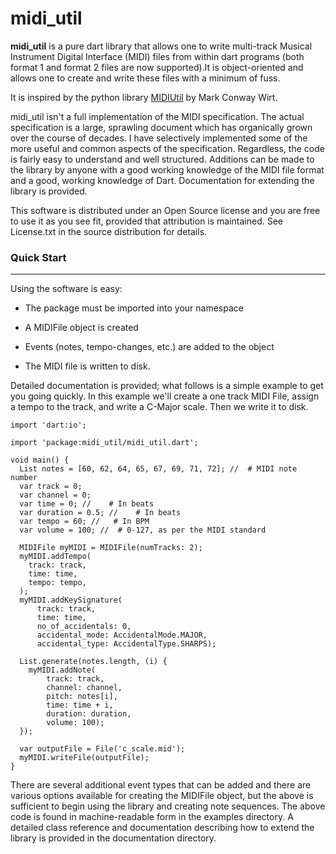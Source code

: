 
# midi_util  

**midi_util** is a pure dart library that allows one to write multi-track Musical Instrument Digital Interface (MIDI) files from within dart programs (both format 1 and format 2 files are now supported).It is object-oriented and allows one to create and write these files with a minimum of fuss.

It is inspired by the python library [MIDIUtil](https://github.com/MarkCWirt/MIDIUtil) by Mark Conway Wirt.

midi_util isn't a full implementation of the MIDI specification. The actual specification is a large, sprawling document which has organically grown over the course of decades. I have selectively implemented some of the more useful and common aspects of the specification. Regardless, the code is fairly easy to understand and well structured. Additions can be made to the library by anyone with a good working knowledge of the MIDI file format and a good, working knowledge of Dart. Documentation for extending the library is provided.

This software is distributed under an Open Source license and you are free to use it as you see fit, provided that attribution is maintained. See License.txt in the source distribution for details.  

### Quick Start

-----------


Using the software is easy:

  

* The package must be imported into your namespace

* A MIDIFile object is created

* Events (notes, tempo-changes, etc.) are added to the object

* The MIDI file is written to disk.

  

Detailed documentation is provided; what follows is a simple example to get you going quickly. In this example we'll create a one track MIDI File, assign a tempo to the track, and write a C-Major scale. Then we write it to disk.

  

    import 'dart:io';

    import 'package:midi_util/midi_util.dart';

    void main() {
      List notes = [60, 62, 64, 65, 67, 69, 71, 72]; //  # MIDI note number
      var track = 0;
      var channel = 0;
      var time = 0; //    # In beats
      var duration = 0.5; //    # In beats
      var tempo = 60; //   # In BPM
      var volume = 100; //  # 0-127, as per the MIDI standard

      MIDIFile myMIDI = MIDIFile(numTracks: 2);
      myMIDI.addTempo(
        track: track,
        time: time,
        tempo: tempo,
      );
      myMIDI.addKeySignature(
          track: track,
          time: time,
          no_of_accidentals: 0,
          accidental_mode: AccidentalMode.MAJOR,
          accidental_type: AccidentalType.SHARPS);

      List.generate(notes.length, (i) {
        myMIDI.addNote(
            track: track,
            channel: channel,
            pitch: notes[i],
            time: time + i,
            duration: duration,
            volume: 100);
      });

      var outputFile = File('c_scale.mid');
      myMIDI.writeFile(outputFile);
    }

  
  

There are several additional event types that can be added and there are various options available for creating the MIDIFile object, but the above is sufficient to begin using the library and creating note sequences. The above code is found in machine-readable form in the examples directory. A detailed class reference and documentation describing how to extend the library is provided in the documentation directory.





